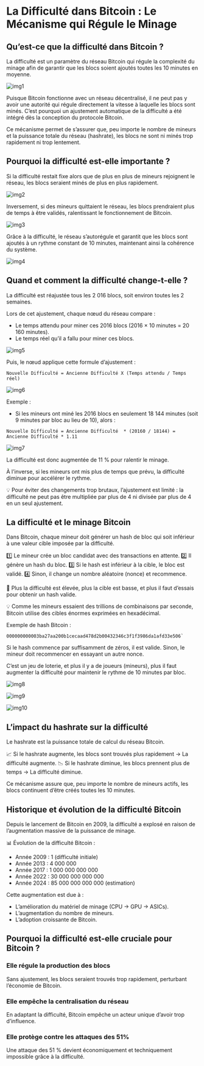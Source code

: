 # La Difficulté dans Bitcoin : Le Mécanisme qui Régule le Minage

## Qu’est-ce que la difficulté dans Bitcoin ?

La difficulté est un paramètre du réseau Bitcoin qui régule la complexité du minage afin de garantir que les blocs soient ajoutés toutes les 10 minutes en moyenne.

![img1](https://raw.githubusercontent.com/BenBktech/Comprendre-Bitcoin/refs/heads/main/7.%20La%20difficult%C3%A9/images/1.png)

Puisque Bitcoin fonctionne avec un réseau décentralisé, il ne peut pas y avoir une autorité qui régule directement la vitesse à laquelle les blocs sont minés. C’est pourquoi un ajustement automatique de la difficulté a été intégré dès la conception du protocole Bitcoin.

Ce mécanisme permet de s’assurer que, peu importe le nombre de mineurs et la puissance totale du réseau (hashrate), les blocs ne sont ni minés trop rapidement ni trop lentement.

## Pourquoi la difficulté est-elle importante ?

Si la difficulté restait fixe alors que de plus en plus de mineurs rejoignent le réseau, les blocs seraient minés de plus en plus rapidement.

![img2](https://raw.githubusercontent.com/BenBktech/Comprendre-Bitcoin/refs/heads/main/7.%20La%20difficult%C3%A9/images/2.png)

Inversement, si des mineurs quittaient le réseau, les blocs prendraient plus de temps à être validés, ralentissant le fonctionnement de Bitcoin.

![img3](https://raw.githubusercontent.com/BenBktech/Comprendre-Bitcoin/refs/heads/main/7.%20La%20difficult%C3%A9/images/3.png)

Grâce à la difficulté, le réseau s’autorégule et garantit que les blocs sont ajoutés à un rythme constant de 10 minutes, maintenant ainsi la cohérence du système.

![img4](https://raw.githubusercontent.com/BenBktech/Comprendre-Bitcoin/refs/heads/main/7.%20La%20difficult%C3%A9/images/4.png)

## Quand et comment la difficulté change-t-elle ?

La difficulté est réajustée tous les 2 016 blocs, soit environ toutes les 2 semaines.

Lors de cet ajustement, chaque nœud du réseau compare :
- Le temps attendu pour miner ces 2016 blocs (2016 × 10 minutes = 20 160 minutes).
- Le temps réel qu’il a fallu pour miner ces blocs.

![img5](https://raw.githubusercontent.com/BenBktech/Comprendre-Bitcoin/refs/heads/main/7.%20La%20difficult%C3%A9/images/5.png)

Puis, le nœud applique cette formule d’ajustement :

```
Nouvelle Difficulté = Ancienne Difficulté X (Temps attendu / Temps réel)
```

![img6](https://raw.githubusercontent.com/BenBktech/Comprendre-Bitcoin/refs/heads/main/7.%20La%20difficult%C3%A9/images/6.png)

Exemple :

- Si les mineurs ont miné les 2016 blocs en seulement 18 144 minutes (soit 9 minutes par bloc au lieu de 10), alors :

```
Nouvelle Difficulté = Ancienne Difficulté  * (20160 / 18144) = Ancienne Difficulté * 1.11
```

![img7](https://raw.githubusercontent.com/BenBktech/Comprendre-Bitcoin/refs/heads/main/7.%20La%20difficult%C3%A9/images/7.png)

La difficulté est donc augmentée de 11 % pour ralentir le minage.

À l’inverse, si les mineurs ont mis plus de temps que prévu, la difficulté diminue pour accélérer le rythme.

💡 Pour éviter des changements trop brutaux, l’ajustement est limité : la difficulté ne peut pas être multipliée par plus de 4 ni divisée par plus de 4 en un seul ajustement.

## La difficulté et le minage Bitcoin

Dans Bitcoin, chaque mineur doit générer un hash de bloc qui soit inférieur à une valeur cible imposée par la difficulté.

1️⃣ Le mineur crée un bloc candidat avec des transactions en attente.
2️⃣ Il génère un hash du bloc.
3️⃣ Si le hash est inférieur à la cible, le bloc est validé.
4️⃣ Sinon, il change un nombre aléatoire (nonce) et recommence.

🔹 Plus la difficulté est élevée, plus la cible est basse, et plus il faut d’essais pour obtenir un hash valide.

💡 Comme les mineurs essaient des trillions de combinaisons par seconde, Bitcoin utilise des cibles énormes exprimées en hexadécimal.

Exemple de hash Bitcoin :

```
000000000003ba27aa200b1cecaad478d2b00432346c3f1f3986da1afd33e506`
```

Si le hash commence par suffisamment de zéros, il est valide. Sinon, le mineur doit recommencer en essayant un autre nonce.

C’est un jeu de loterie, et plus il y a de joueurs (mineurs), plus il faut augmenter la difficulté pour maintenir le rythme de 10 minutes par bloc.

![img8](https://raw.githubusercontent.com/BenBktech/Comprendre-Bitcoin/refs/heads/main/7.%20La%20difficult%C3%A9/images/8.png)

![img9](https://raw.githubusercontent.com/BenBktech/Comprendre-Bitcoin/refs/heads/main/7.%20La%20difficult%C3%A9/images/9.png)

![img10](https://raw.githubusercontent.com/BenBktech/Comprendre-Bitcoin/refs/heads/main/7.%20La%20difficult%C3%A9/images/10.png)

## L’impact du hashrate sur la difficulté

Le hashrate est la puissance totale de calcul du réseau Bitcoin.

📈 Si le hashrate augmente, les blocs sont trouvés plus rapidement → La difficulté augmente.
📉 Si le hashrate diminue, les blocs prennent plus de temps → La difficulté diminue.

Ce mécanisme assure que, peu importe le nombre de mineurs actifs, les blocs continuent d’être créés toutes les 10 minutes.

## Historique et évolution de la difficulté Bitcoin

Depuis le lancement de Bitcoin en 2009, la difficulté a explosé en raison de l’augmentation massive de la puissance de minage.

📊 Évolution de la difficulté Bitcoin :

- Année 2009 :	1 (difficulté initiale)
- Année 2013 :	4 000 000
- Année 2017 :	1 000 000 000 000
- Année 2022 :	30 000 000 000 000
- Année 2024 :	85 000 000 000 000 (estimation)

Cette augmentation est due à :
- L’amélioration du matériel de minage (CPU → GPU → ASICs).
- L’augmentation du nombre de mineurs.
- L’adoption croissante de Bitcoin.

## Pourquoi la difficulté est-elle cruciale pour Bitcoin ?

### Elle régule la production des blocs
Sans ajustement, les blocs seraient trouvés trop rapidement, perturbant l’économie de Bitcoin.

### Elle empêche la centralisation du réseau
En adaptant la difficulté, Bitcoin empêche un acteur unique d’avoir trop d’influence.

### Elle protège contre les attaques des 51%
Une attaque des 51 % devient économiquement et techniquement impossible grâce à la difficulté.